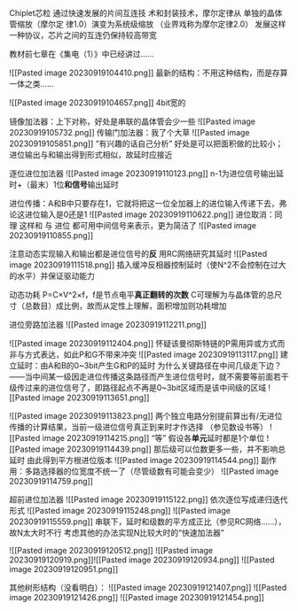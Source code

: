 Chiplet芯粒
通过快速发展的片间互连技 术和封装技术，摩尔定律从 单独的晶体管缩放（摩尔定 律1.0）演变为系统级缩放 （业界戏称为摩尔定律2.0）
发展这样一种协议，芯片之间的互连仍保持较高带宽

教材前七章在《集电（1）》中已经讲过……

![[Pasted image 20230919104410.png]]
最新的结构：不用这种结构，而是存算一体之类……

![[Pasted image 20230919104657.png]]
4bit宽的

镜像加法器：上下对称，好处是串联的晶体管会少一些
![[Pasted image 20230919105732.png]]
传输门加法器：我了个大草
![[Pasted image 20230919105851.png]]
“有兴趣的话自己分析”
好处是可以把面积做的比较小；进位输出与和输出得到形式相似，故延时应接近

逐位进位加法器
![[Pasted image 20230919110123.png]]
n-1为进位信号输出延时+（最末）1位**和信号**输出延时

进位传播：A和B中只要存在1，它就将把这一位全加器上的进位输入传递下去，弗论这进位输入是0还是1
![[Pasted image 20230919110622.png]]
进位取消：同理
这样和 与 进位 都可用中间信号来表示，更为简洁了
![[Pasted image 20230919110855.png]]

注意动态实现输入和输出都是进位信号的**反**
用RC网络研究其延时
![[Pasted image 20230919111518.png]]
插入缓冲反相器控制延时（使N^2不会控制在过大的水平）并保证驱动能力

动态功耗 P=C×V^2×f，f是节点电平**真正翻转的次数**
C可理解为与晶体管的总尺寸（总数目）成比例，故而从定性上理解，面积增加则功耗增加

进位旁路加法器
![[Pasted image 20230919112211.png]]

![[Pasted image 20230919112404.png]]
怀疑该曼彻斯特链的P需用异或方式而非与方式表达，如此P和G不带来冲突
![[Pasted image 20230919113117.png]]
建立延时：由A和B的0~3bit产生G和P的延时
为什么关键路径在中间几级走下边？
——当中间某一级因走进位传播这条路径而产生进位信号时，就不需要等前面若干级传过来的进位信号了，即路径起点不再是0~3bit区域而是该中间级的区域
![[Pasted image 20230919113651.png]]


![[Pasted image 20230919113823.png]]
两个独立电路分别提前算出有/无进位传播的计算结果，当前一级进位信号真正到来时才作选择
（参见数设书等）
![[Pasted image 20230919114215.png]]
“等”
假设各**单元**延时都是1个单位
![[Pasted image 20230919114439.png]]
那后级可以位数更多一些，并不影响总延时
由此得到平方根进位版本
![[Pasted image 20230919114544.png]]
副作用：多路选择器的位宽度不统一了（尽管级数有可能会变少）
![[Pasted image 20230919114759.png]]

超前进位加法器
![[Pasted image 20230919115122.png]]
依次逐位写成递归迭代形式
![[Pasted image 20230919115248.png]]
![[Pasted image 20230919115559.png]]
串联下，延时和级数的平方成正比（参见RC网络……），故N太大时不行
考虑其他的办法实现N比较大时的“快速加法器”

![[Pasted image 20230919120512.png]]
![[Pasted image 20230919120919.png]]![[Pasted image 20230919120934.png]]
![[Pasted image 20230919120951.png]]

其他树形结构（没看明白）：
![[Pasted image 20230919121407.png]]
![[Pasted image 20230919121426.png]]
![[Pasted image 20230919121454.png]]
